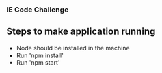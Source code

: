 ### IE Code Challenge

## Steps to make application running

* Node should be installed in the machine
* Run 'npm install'
* Run 'npm start'